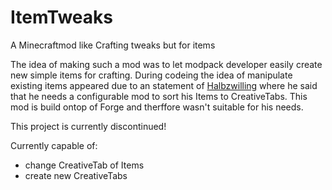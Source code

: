 # ItemTweaks
A Minecraftmod like Crafting tweaks but for items

The idea of making such a mod was to let modpack developer easily create new simple items for crafting. During codeing the idea of manipulate existing items appeared due to an statement of <a href="https://www.youtube.com/user/Halbzwilling">Halbzwilling</a> where he said that he needs a configurable mod to sort his Items to CreativeTabs. This mod is build ontop of Forge and therffore wasn't suitable for his needs.

This project is currently discontinued!

Currently capable of:
<ul>
<li>change CreativeTab of Items</li>
<li>create new CreativeTabs</li>
</ul>
